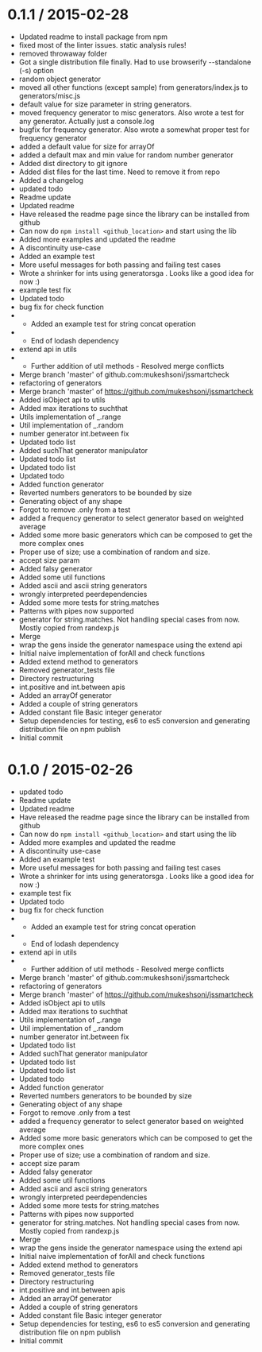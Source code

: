 
0.1.1 / 2015-02-28
==================

  * Updated readme to install package from npm
  * fixed most of the linter issues. static analysis rules!
  * removed throwaway folder
  * Got a single distribution file finally. Had to use browserify --standalone (-s) option
  * random object generator
  * moved all other functions (except sample) from generators/index.js to generators/misc.js
  * default value for size parameter in string generators.
  * moved frequency generator to misc generators. Also wrote a test for any generator. Actually just a console.log
  * bugfix for frequency generator. Also wrote a somewhat proper test for frequency generator
  * added a default value for size for arrayOf
  * added a default max and min value for random number generator
  * Added dist directory to git ignore
  * Added dist files for the last time. Need to remove it from repo
  * Added a changelog
  * updated todo
  * Readme update
  * Updated readme
  * Have released the readme page since the library can be installed from github
  * Can now do `npm install <github_location>` and start using the lib
  * Added more examples and updated the readme
  * A discontinuity use-case
  * Added an example test
  * More useful messages for both passing and failing test cases
  * Wrote a shrinker for ints using generatorsga . Looks like a good idea for now :)
  * example test fix
  * Updated todo
  * bug fix for check function
  * - Added an example test for string concat operation
  * - End of lodash dependency
  * extend api in utils
  * - Further addition of util methods - Resolved merge conflicts
  * Merge branch 'master' of github.com:mukeshsoni/jssmartcheck
  * refactoring of generators
  * Merge branch 'master' of https://github.com/mukeshsoni/jssmartcheck
  * Added isObject api to utils
  * Added max iterations to suchthat
  * Utils implementation of _.range
  * Util implementation of _.random
  * number generator int.between fix
  * Updated todo list
  * Added suchThat generator manipulator
  * Updated todo list
  * Updated todo list
  * Updated todo
  * Added function generator
  * Reverted numbers generators to be bounded by size
  * Generating object of any shape
  * Forgot to remove .only from a test
  * added a frequency generator to select generator based on weighted average
  * Added some more basic generators which can be composed to get the more complex ones
  * Proper use of size; use a combination of random and size.
  * accept size param
  * Added falsy generator
  * Added some util functions
  * Added ascii and ascii string generators
  * wrongly interpreted peerdependencies
  * Added some more tests for string.matches
  * Patterns with pipes now supported
  * generator for string.matches. Not handling special cases from now. Mostly copied from randexp.js
  * Merge
  * wrap the gens inside the generator namespace using the extend api
  * Initial naive implementation of forAll and check functions
  * Added extend method to generators
  * Removed generator_tests file
  * Directory restructuring
  * int.positive and int.between apis
  * Added an arrayOf generator
  * Added a couple of string generators
  * Added constant file Basic integer generator
  * Setup dependencies for testing, es6 to es5 conversion and generating distribution file on npm publish
  * Initial commit

0.1.0 / 2015-02-26
==================

  * updated todo
  * Readme update
  * Updated readme
  * Have released the readme page since the library can be installed from github
  * Can now do `npm install <github_location>` and start using the lib
  * Added more examples and updated the readme
  * A discontinuity use-case
  * Added an example test
  * More useful messages for both passing and failing test cases
  * Wrote a shrinker for ints using generatorsga . Looks like a good idea for now :)
  * example test fix
  * Updated todo
  * bug fix for check function
  * - Added an example test for string concat operation
  * - End of lodash dependency
  * extend api in utils
  * - Further addition of util methods - Resolved merge conflicts
  * Merge branch 'master' of github.com:mukeshsoni/jssmartcheck
  * refactoring of generators
  * Merge branch 'master' of https://github.com/mukeshsoni/jssmartcheck
  * Added isObject api to utils
  * Added max iterations to suchthat
  * Utils implementation of _.range
  * Util implementation of _.random
  * number generator int.between fix
  * Updated todo list
  * Added suchThat generator manipulator
  * Updated todo list
  * Updated todo list
  * Updated todo
  * Added function generator
  * Reverted numbers generators to be bounded by size
  * Generating object of any shape
  * Forgot to remove .only from a test
  * added a frequency generator to select generator based on weighted average
  * Added some more basic generators which can be composed to get the more complex ones
  * Proper use of size; use a combination of random and size.
  * accept size param
  * Added falsy generator
  * Added some util functions
  * Added ascii and ascii string generators
  * wrongly interpreted peerdependencies
  * Added some more tests for string.matches
  * Patterns with pipes now supported
  * generator for string.matches. Not handling special cases from now. Mostly copied from randexp.js
  * Merge
  * wrap the gens inside the generator namespace using the extend api
  * Initial naive implementation of forAll and check functions
  * Added extend method to generators
  * Removed generator_tests file
  * Directory restructuring
  * int.positive and int.between apis
  * Added an arrayOf generator
  * Added a couple of string generators
  * Added constant file Basic integer generator
  * Setup dependencies for testing, es6 to es5 conversion and generating distribution file on npm publish
  * Initial commit
